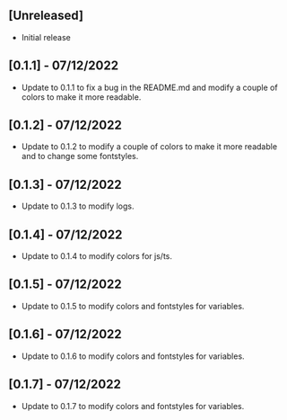 ## [Unreleased]

- Initial release

## [0.1.1] - 07/12/2022

- Update to 0.1.1 to fix a bug in the README.md and modify a couple of colors to make it more readable.

## [0.1.2] - 07/12/2022

- Update to 0.1.2 to modify a couple of colors to make it more readable and to change some fontstyles.

## [0.1.3] - 07/12/2022

- Update to 0.1.3 to modify logs.

## [0.1.4] - 07/12/2022

- Update to 0.1.4 to modify colors for js/ts.

## [0.1.5] - 07/12/2022

- Update to 0.1.5 to modify colors and fontstyles for variables.

## [0.1.6] - 07/12/2022

- Update to 0.1.6 to modify colors and fontstyles for variables.

## [0.1.7] - 07/12/2022

- Update to 0.1.7 to modify colors and fontstyles for variables.